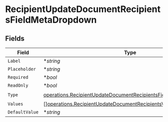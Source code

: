 # RecipientUpdateDocumentRecipientsFieldMetaDropdown


## Fields

| Field                                                                                                                                                  | Type                                                                                                                                                   | Required                                                                                                                                               | Description                                                                                                                                            |
| ------------------------------------------------------------------------------------------------------------------------------------------------------ | ------------------------------------------------------------------------------------------------------------------------------------------------------ | ------------------------------------------------------------------------------------------------------------------------------------------------------ | ------------------------------------------------------------------------------------------------------------------------------------------------------ |
| `Label`                                                                                                                                                | **string*                                                                                                                                              | :heavy_minus_sign:                                                                                                                                     | N/A                                                                                                                                                    |
| `Placeholder`                                                                                                                                          | **string*                                                                                                                                              | :heavy_minus_sign:                                                                                                                                     | N/A                                                                                                                                                    |
| `Required`                                                                                                                                             | **bool*                                                                                                                                                | :heavy_minus_sign:                                                                                                                                     | N/A                                                                                                                                                    |
| `ReadOnly`                                                                                                                                             | **bool*                                                                                                                                                | :heavy_minus_sign:                                                                                                                                     | N/A                                                                                                                                                    |
| `Type`                                                                                                                                                 | [operations.RecipientUpdateDocumentRecipientsFieldMetaTypeDropdown](../../models/operations/recipientupdatedocumentrecipientsfieldmetatypedropdown.md) | :heavy_check_mark:                                                                                                                                     | N/A                                                                                                                                                    |
| `Values`                                                                                                                                               | [][operations.RecipientUpdateDocumentRecipientsValue3](../../models/operations/recipientupdatedocumentrecipientsvalue3.md)                             | :heavy_minus_sign:                                                                                                                                     | N/A                                                                                                                                                    |
| `DefaultValue`                                                                                                                                         | **string*                                                                                                                                              | :heavy_minus_sign:                                                                                                                                     | N/A                                                                                                                                                    |
